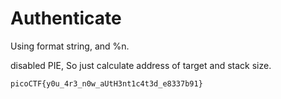# Authenticate

Using format string, and %n. 

disabled PIE, So just calculate address of target and stack size.

`picoCTF{y0u_4r3_n0w_aUtH3nt1c4t3d_e8337b91}`